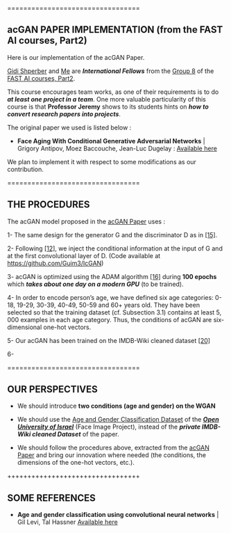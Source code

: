 =================================

## acGAN PAPER IMPLEMENTATION (from the FAST AI courses, Part2)

Here is our implementation of the acGAN Paper. 

[Gidi Shperber](https://github.com/shgidi) and [Me](https://github.com/Kjeanclaude) are ***International Fellows*** from the [Group 8](https://docs.google.com/spreadsheets/d/1KDk38DUlYpMxnZY8HW6e0NzZz9Tp1ngXCx-wpjWYnjI/edit#gid=311141924) of the [FAST AI courses, Part2](http://www.fast.ai/).

This course encourages team works, as one of their requirements is to do ***at least one project in a team***. One more valuable particularity of this course is that **Professor Jeremy** shows to its students hints on ***how to convert research papers into projects***.

The original paper we used is listed below :

-	**Face Aging With Conditional Generative Adversarial Networks** | Grigory Antipov, Moez Baccouche, Jean-Luc Dugelay : [Available here](http://arxiv.org/abs/1702.01983)

We plan to implement it with respect to some modifications as our contribution.



=================================

## THE PROCEDURES

The acGAN model proposed in the [acGAN Paper](http://arxiv.org/abs/1702.01983) uses :

1- The same design for the generator G and the discriminator D as in [[15]](https://arxiv.org/abs/1511.06434). 

2- Following [[12]](https://arxiv.org/abs/1611.06355), we inject the conditional information at the input of G and at the first convolutional layer of D. (Code available at https://github.com/Guim3/IcGAN)

3- acGAN is optimized using the ADAM algorithm [[16]](https://arxiv.org/abs/1412.6980) during **100 epochs** which ***takes about one day on a modern GPU*** (to be trained). 

4- In order to encode person’s age, we have defined six age categories: 0- 18, 19-29, 30-39, 40-49, 50-59 and 60+ years old. They have been selected so that the training dataset (cf. Subsection 3.1) contains at least 5, 000 examples in each age category. 
Thus, the conditions of acGAN are six-dimensional one-hot vectors.

5- Our acGAN has been trained on the IMDB-Wiki cleaned dataset [[20]](http://www.eurecom.fr/en/publication/4908/download/sec-publi-4908.pdf)

6- 


=================================

## OUR PERSPECTIVES

- We should introduce **two conditions (age and gender) on the WGAN** 

- We should use the [Age and Gender Classification Dataset](http://www.openu.ac.il/home/hassner/Adience/data.html) of the [***Open University of Israel***](http://www.openu.ac.il/en/pages/default.aspx) (Face Image Project), instead of the ***private IMDB-Wiki cleaned Dataset*** of the paper.

- We should follow the procedures above, extracted from the [acGAN Paper](http://arxiv.org/abs/1702.01983) and bring our innovation where needed (the conditions, the dimensions of the one-hot vectors, etc.).

+++++++++++++++++++++++++++++++++

## SOME REFERENCES
-	**Age and gender classification using convolutional neural networks** | Gil Levi, Tal Hassner
[Available here](http://www.openu.ac.il/home/hassner/projects/cnn_agegender/CNN_AgeGenderEstimation.pdf)
